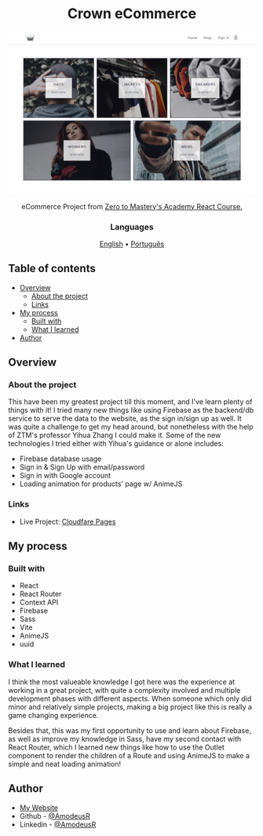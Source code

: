 <!-- markdownlint-disable MD033 -->
<h1 align="center">Crown eCommerce</h1>

<img src="./public/page-models/preview.png" alt="preview image for the project" />

<p align="center">eCommerce Project from <a href="https://zerotomastery.io/courses/learn-react/">Zero to Mastery's Academy React Course.</a></p>

<h3 align="center">Languages</h3>
<p align="center">
  <a href="#">English</a> • <a href="./lang/README.pt-br.md">Português</a>
</p>
<!-- markdownlint-enable MD033 -->

## Table of contents

- [Overview](#overview)
  - [About the project](#about-the-project)
  - [Links](#links)
- [My process](#my-process)
  - [Built with](#built-with)
  - [What I learned](#what-i-learned)
- [Author](#author)

## Overview

### About the project

This have been my greatest project till this moment, and I've learn plenty of things with it! I tried many new things like using Firebase as the backend/db service to serve the data to the website, as the sign in/sign up as well. It was quite a challenge to get my head around, but nonetheless with the help of ZTM's professor Yihua Zhang I could make it. Some of the new technologies I tried either with Yihua's guidance or alone includes:

- Firebase database usage
- Sign in & Sign Up with email/password
- Sign in with Google account
- Loading animation for products' page w/ AnimeJS

### Links

- Live Project: [Cloudfare Pages](https://using-contextapi.crown-ecommerce.pages.dev/)

## My process

### Built with

- React
- React Router
- Context API
- Firebase
- Sass
- Vite
- AnimeJS
- uuid

### What I learned

I think the most valueable knowledge I got here was the experience at working in a great project, with quite a complexity involved and multiple development phases with different aspects. When someone which only did minor and relatively simple projects, making a big project like this is really a game changing experience.

Besides that, this was my first opportunity to use and learn about Firebase, as well as improve my knowledge in Sass, have my second contact with React Router, which I learned new things like how to use the Outlet component to render the children of a Route and using AnimeJS to make a simple and neat loading animation!

## Author

- [My Website](https://amodeusr.pages.dev)
- Github - [@AmodeusR](https://github.com/amodeusr)
- Linkedin - [@AmodeusR](https://www.linkedin.com/in/AmodeusR)
